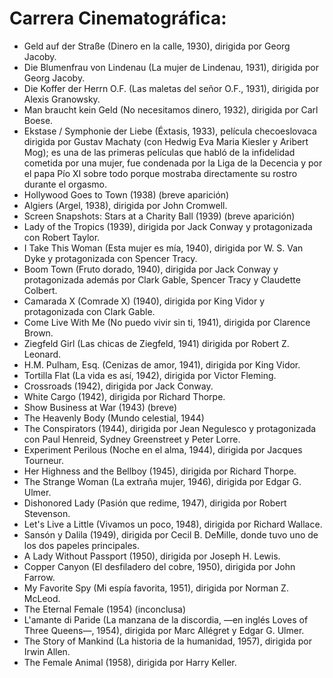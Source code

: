 # Carrera Cinematográfica:

- Geld auf der Straße (Dinero en la calle, 1930), dirigida por Georg Jacoby.
- Die Blumenfrau von Lindenau (La mujer de Lindenau, 1931), dirigida por Georg Jacoby.
- Die Koffer der Herrn O.F. (Las maletas del señor O.F., 1931), dirigida por Alexis Granowsky.
- Man braucht kein Geld (No necesitamos dinero, 1932), dirigida por Carl Boese.
- Ekstase / Symphonie der Liebe (Éxtasis, 1933), película checoeslovaca dirigida por Gustav Machaty (con Hedwig Eva Maria Kiesler y Aribert Mog); es una de las primeras películas que habló de la infidelidad cometida por una mujer, fue condenada por la Liga de la Decencia y por el papa Pío XI sobre todo porque mostraba directamente su rostro durante el orgasmo.
- Hollywood Goes to Town (1938) (breve aparición)
- Algiers (Argel, 1938), dirigida por John Cromwell.
- Screen Snapshots: Stars at a Charity Ball (1939) (breve aparición)
- Lady of the Tropics (1939), dirigida por Jack Conway y protagonizada con Robert Taylor.
- I Take This Woman (Esta mujer es mía, 1940), dirigida por W. S. Van Dyke y protagonizada con Spencer Tracy.
- Boom Town (Fruto dorado, 1940), dirigida por Jack Conway y protagonizada además por Clark Gable, Spencer Tracy y Claudette Colbert.
- Camarada X (Comrade X) (1940), dirigida por King Vidor y protagonizada con Clark Gable.
- Come Live With Me (No puedo vivir sin ti, 1941), dirigida por Clarence Brown.
- Ziegfeld Girl (Las chicas de Ziegfeld, 1941) dirigida por Robert Z. Leonard.
- H.M. Pulham, Esq. (Cenizas de amor, 1941), dirigida por King Vidor.
- Tortilla Flat (La vida es así, 1942), dirigida por Victor Fleming.
- Crossroads (1942), dirigida por Jack Conway.
- White Cargo (1942), dirigida por Richard Thorpe.
- Show Business at War (1943) (breve)
- The Heavenly Body (Mundo celestial, 1944)
- The Conspirators (1944), dirigida por Jean Negulesco y protagonizada con Paul Henreid, Sydney Greenstreet y Peter Lorre.
- Experiment Perilous (Noche en el alma, 1944), dirigida por Jacques Tourneur.
- Her Highness and the Bellboy (1945), dirigida por Richard Thorpe.
- The Strange Woman (La extraña mujer, 1946), dirigida por Edgar G. Ulmer.
- Dishonored Lady (Pasión que redime, 1947), dirigida por Robert Stevenson.
- Let's Live a Little (Vivamos un poco, 1948), dirigida por Richard Wallace.
- Sansón y Dalila (1949), dirigida por Cecil B. DeMille, donde tuvo uno de los dos papeles principales.
- A Lady Without Passport (1950), dirigida por Joseph H. Lewis.
- Copper Canyon (El desfiladero del cobre, 1950), dirigida por John Farrow.
- My Favorite Spy (Mi espía favorita, 1951), dirigida por Norman Z. McLeod.
- The Eternal Female (1954) (inconclusa)
- L'amante di Paride (La manzana de la discordia, —en inglés Loves of Three Queens—, 1954), dirigida por Marc Allégret y Edgar G. Ulmer.
- The Story of Mankind (La historia de la humanidad, 1957), dirigida por Irwin Allen.
- The Female Animal (1958), dirigida por Harry Keller.

